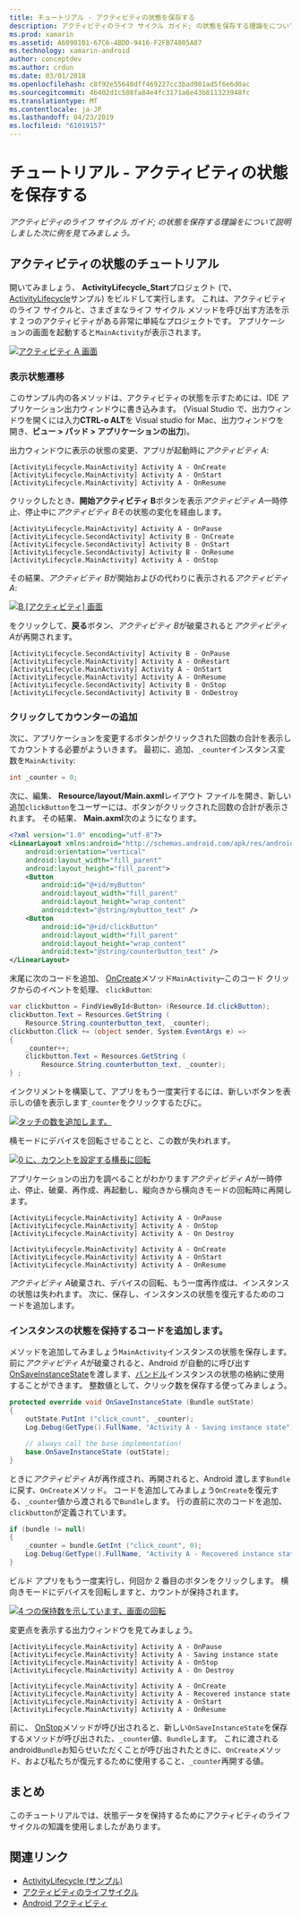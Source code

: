 ```yaml
---
title: チュートリアル - アクティビティの状態を保存する
description: アクティビティのライフ サイクル ガイド; の状態を保存する理論をについて説明しました次に例を見てみましょう。
ms.prod: xamarin
ms.assetid: A6090101-67C6-4BDD-9416-F2FB74805A87
ms.technology: xamarin-android
author: conceptdev
ms.author: crdun
ms.date: 03/01/2018
ms.openlocfilehash: c8f92e55648dff469227cc3bad981ad5f6e6d0ac
ms.sourcegitcommit: 4b402d1c508fa84e4fc3171a6e43b811323948fc
ms.translationtype: MT
ms.contentlocale: ja-JP
ms.lasthandoff: 04/23/2019
ms.locfileid: "61019157"
---
```

# <a name="walkthrough---saving-the-activity-state"></a>チュートリアル - アクティビティの状態を保存する

_アクティビティのライフ サイクル ガイド; の状態を保存する理論をについて説明しました次に例を見てみましょう。_

## <a name="activity-state-walkthrough"></a>アクティビティの状態のチュートリアル

開いてみましょう、 **ActivityLifecycle_Start**プロジェクト (で、 [ActivityLifecycle](https://developer.xamarin.com/samples/monodroid/ActivityLifecycle)サンプル) をビルドして実行します。 これは、アクティビティのライフ サイクルと、さまざまなライフ サイクル メソッドを呼び出す方法を示す 2 つのアクティビティがある非常に単純なプロジェクトです。 アプリケーションの画面を起動すると`MainActivity`が表示されます。 

[![アクティビティ A 画面](saving-state-images/01-activity-a-sml.png)](saving-state-images/01-activity-a.png#lightbox)

### <a name="viewing-state-transitions"></a>表示状態遷移

このサンプル内の各メソッドは、アクティビティの状態を示すためには、IDE アプリケーション出力ウィンドウに書き込みます。 (Visual Studio で、出力ウィンドウを開くには入力**CTRL-o ALT**を Visual studio for Mac、出力ウィンドウを開き、**ビュー > パッド > アプリケーションの出力**)。

出力ウィンドウに表示の状態の変更、アプリが起動時に*アクティビティ A*: 

```shell
[ActivityLifecycle.MainActivity] Activity A - OnCreate
[ActivityLifecycle.MainActivity] Activity A - OnStart
[ActivityLifecycle.MainActivity] Activity A - OnResume
```

クリックしたとき、**開始アクティビティ B**ボタンを表示*アクティビティ A*一時停止、停止中に*アクティビティ B*その状態の変化を経由します。 

```shell
[ActivityLifecycle.MainActivity] Activity A - OnPause
[ActivityLifecycle.SecondActivity] Activity B - OnCreate
[ActivityLifecycle.SecondActivity] Activity B - OnStart
[ActivityLifecycle.SecondActivity] Activity B - OnResume
[ActivityLifecycle.MainActivity] Activity A - OnStop
```

その結果、*アクティビティ B*が開始およびの代わりに表示される*アクティビティ A*: 

[![B [アクティビティ] 画面](saving-state-images/02-activity-b-sml.png)](saving-state-images/02-activity-b.png#lightbox)

をクリックして、**戻る**ボタン、*アクティビティ B*が破棄されると*アクティビティ A*が再開されます。 

```shell
[ActivityLifecycle.SecondActivity] Activity B - OnPause
[ActivityLifecycle.MainActivity] Activity A - OnRestart
[ActivityLifecycle.MainActivity] Activity A - OnStart
[ActivityLifecycle.MainActivity] Activity A - OnResume
[ActivityLifecycle.SecondActivity] Activity B - OnStop
[ActivityLifecycle.SecondActivity] Activity B - OnDestroy
```
### <a name="adding-a-click-counter"></a>クリックしてカウンターの追加

次に、アプリケーションを変更するボタンがクリックされた回数の合計を表示してカウントする必要がよういきます。 最初に、追加、`_counter`インスタンス変数を`MainActivity`:

```csharp
int _counter = 0;
```

次に、編集、 **Resource/layout/Main.axml**レイアウト ファイルを開き、新しい追加`clickButton`をユーザーには、ボタンがクリックされた回数の合計が表示されます。 その結果、 **Main.axml**次のようになります。 

```xml
<?xml version="1.0" encoding="utf-8"?>
<LinearLayout xmlns:android="http://schemas.android.com/apk/res/android"
    android:orientation="vertical"
    android:layout_width="fill_parent"
    android:layout_height="fill_parent">
    <Button
        android:id="@+id/myButton"
        android:layout_width="fill_parent"
        android:layout_height="wrap_content"
        android:text="@string/mybutton_text" />
    <Button
        android:id="@+id/clickButton"
        android:layout_width="fill_parent"
        android:layout_height="wrap_content"
        android:text="@string/counterbutton_text" />
</LinearLayout>
```

末尾に次のコードを追加、 [OnCreate](https://developer.xamarin.com/api/member/Android.App.Activity.OnCreate/p/Android.OS.Bundle/)メソッド`MainActivity`&ndash;このコード クリックからのイベントを処理、 `clickButton`:

```csharp
var clickbutton = FindViewById<Button> (Resource.Id.clickButton);
clickbutton.Text = Resources.GetString (
    Resource.String.counterbutton_text, _counter);
clickbutton.Click += (object sender, System.EventArgs e) =>
{
    _counter++;
    clickbutton.Text = Resources.GetString (
        Resource.String.counterbutton_text, _counter);
} ;
```

インクリメントを構築して、アプリをもう一度実行するには、新しいボタンを表示しの値を表示します`_counter`をクリックするたびに。

[![タッチの数を追加します。](saving-state-images/03-touched-sml.png)](saving-state-images/03-touched.png#lightbox)

横モードにデバイスを回転させることと、この数が失われます。

[![0 に、カウントを設定する横長に回転](saving-state-images/05-rotate-nosave-sml.png)](saving-state-images/05-rotate-nosave.png#lightbox)

アプリケーションの出力を調べることがわかります*アクティビティ A*が一時停止、停止、破棄、再作成、再起動し、縦向きから横向きモードの回転時に再開します。 

```shell
[ActivityLifecycle.MainActivity] Activity A - OnPause
[ActivityLifecycle.MainActivity] Activity A - OnStop
[ActivityLifecycle.MainActivity] Activity A - On Destroy

[ActivityLifecycle.MainActivity] Activity A - OnCreate
[ActivityLifecycle.MainActivity] Activity A - OnStart
[ActivityLifecycle.MainActivity] Activity A - OnResume
```

*アクティビティ A*破棄され、デバイスの回転、もう一度再作成は、インスタンスの状態は失われます。 次に、保存し、インスタンスの状態を復元するためのコードを追加します。

### <a name="adding-code-to-preserve-instance-state"></a>インスタンスの状態を保持するコードを追加します。

メソッドを追加してみましょう`MainActivity`インスタンスの状態を保存します。 前に*アクティビティ A*が破棄されると、Android が自動的に呼び出す[OnSaveInstanceState](https://developer.xamarin.com/api/member/Android.App.Activity.OnSaveInstanceState/p/Android.OS.Bundle/)を渡します、[バンドル](https://developer.xamarin.com/api/type/Android.OS.Bundle/)インスタンスの状態の格納に使用することができます。 整数値として、クリック数を保存する使ってみましょう。

```csharp
protected override void OnSaveInstanceState (Bundle outState)
{
    outState.PutInt ("click_count", _counter);
    Log.Debug(GetType().FullName, "Activity A - Saving instance state");

    // always call the base implementation!
    base.OnSaveInstanceState (outState);    
}
```

ときに*アクティビティ A*が再作成され、再開されると、Android 渡します`Bundle`に戻す、`OnCreate`メソッド。 コードを追加してみましょう`OnCreate`を復元する、`_counter`値から渡されるで`Bundle`します。 行の直前に次のコードを追加、`clickbutton`が定義されています。 

```csharp
if (bundle != null)
{
    _counter = bundle.GetInt ("click_count", 0);
    Log.Debug(GetType().FullName, "Activity A - Recovered instance state");
}
```

ビルド アプリをもう一度実行し、何回か 2 番目のボタンをクリックします。 横向きモードにデバイスを回転しますと、カウントが保持されます。

[![4 つの保持数を示しています、画面の回転](saving-state-images/06-rotate-save-sml.png)](saving-state-images/06-rotate-save.png#lightbox)


変更点を表示する出力ウィンドウを見てみましょう。
    
```shell
[ActivityLifecycle.MainActivity] Activity A - OnPause
[ActivityLifecycle.MainActivity] Activity A - Saving instance state
[ActivityLifecycle.MainActivity] Activity A - OnStop
[ActivityLifecycle.MainActivity] Activity A - On Destroy

[ActivityLifecycle.MainActivity] Activity A - OnCreate
[ActivityLifecycle.MainActivity] Activity A - Recovered instance state
[ActivityLifecycle.MainActivity] Activity A - OnStart
[ActivityLifecycle.MainActivity] Activity A - OnResume
``` 

前に、 [OnStop](https://developer.xamarin.com/api/member/Android.App.Activity.OnStop/)メソッドが呼び出されると、新しい`OnSaveInstanceState`を保存するメソッドが呼び出された、`_counter`値、`Bundle`します。 これに渡される android`Bundle`お知らせいただくことが呼び出されたときに、`OnCreate`メソッド、および私たちが復元するために使用すること、`_counter`再開する値。


## <a name="summary"></a>まとめ

このチュートリアルでは、状態データを保持するためにアクティビティのライフ サイクルの知識を使用しましたがあります。 



## <a name="related-links"></a>関連リンク

- [ActivityLifecycle (サンプル)](https://developer.xamarin.com/samples/monodroid/ActivityLifecycle)
- [アクティビティのライフサイクル](~/android/app-fundamentals/activity-lifecycle/index.md)
- [Android アクティビティ](https://developer.xamarin.com/api/type/Android.App.Activity/)
